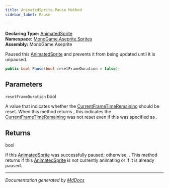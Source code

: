 ```yaml
---
title: AnimatedSprite.Pause Method
sidebar_label: Pause

---
```


**Declaring Type:** [AnimatedSprite](../)  
**Namespace:** [MonoGame.Aseprite.Sprites](../../)  
**Assembly:** MonoGame.Aseprite

Paused this [AnimatedSprite](../) and prevents it from being updated until it is unpaused.

```csharp
public bool Pause(bool resetFrameDuration = false);
```

## Parameters

`resetFrameDuration`  bool

A value that indicates whether the [CurrentFrameTimeRemaining](../Properties/CurrentFrameTimeRemaining.md) should be reset.  When this method returns , this indicates the [CurrentFrameTimeRemaining](../Properties/CurrentFrameTimeRemaining.md) was not reset even if this was specified as .

## Returns

bool

 if this [AnimatedSprite](../) was successfully paused; otherwise, .  This method returns  if this [AnimatedSprite](../)                is not currently animating or if it is already paused.

___

*Documentation generated by [MdDocs](https://github.com/ap0llo/mddocs)*
